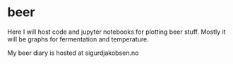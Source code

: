 # beer
Here I will host code and jupyter notebooks for plotting beer stuff. Mostly it will be graphs for fermentation and temperature.

My beer diary is hosted at sigurdjakobsen.no
